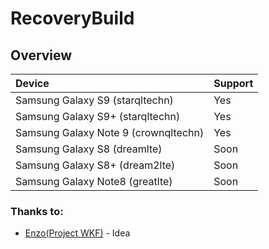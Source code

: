 # RecoveryBuild

## Overview
|        Device           |          Support                  |
| :---------------------- | :-------------------------------- |
Samsung Galaxy S9 (starqltechn)      | Yes
Samsung Galaxy S9+ (starqltechn)     | Yes
Samsung Galaxy Note 9 (crownqltechn) | Yes
Samsung Galaxy S8  (dreamlte)        | Soon
Samsung Galaxy S8+ (dream2lte)       | Soon
Samsung Galaxy Note8 (greatlte)      | Soon

### Thanks to:

* [Enzo(Project WKF)](https://github.com/Project-WKF) - Idea

